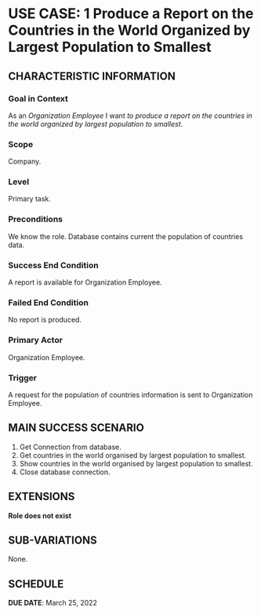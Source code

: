 # USE CASE: 1 Produce a Report on the Countries in the World Organized by Largest Population to Smallest

## CHARACTERISTIC INFORMATION

### Goal in Context

As an *Organization Employee* I want *to produce a report on the countries in the world organized by largest population to smallest*.

### Scope

Company.

### Level

Primary task.

### Preconditions

We know the role.  Database contains current the population of countries data.

### Success End Condition

A report is available for Organization Employee.

### Failed End Condition

No report is produced.

### Primary Actor

Organization Employee.

### Trigger

A request for the population of countries information is sent to Organization Employee.

## MAIN SUCCESS SCENARIO

1. Get Connection from database.
2. Get countries in the world organised by largest population to smallest.
3. Show countries in the world organised by largest population to smallest.
4. Close database connection.

## EXTENSIONS

**Role does not exist**

## SUB-VARIATIONS

None.

## SCHEDULE

**DUE DATE**: March 25, 2022
